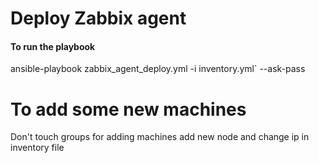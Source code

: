 # Deploy Zabbix agent



#### To run the playbook 
ansible-playbook zabbix_agent_deploy.yml -i inventory.yml` --ask-pass

# To add some new machines
Don't touch groups
for adding machines add new node and change ip in inventory file

